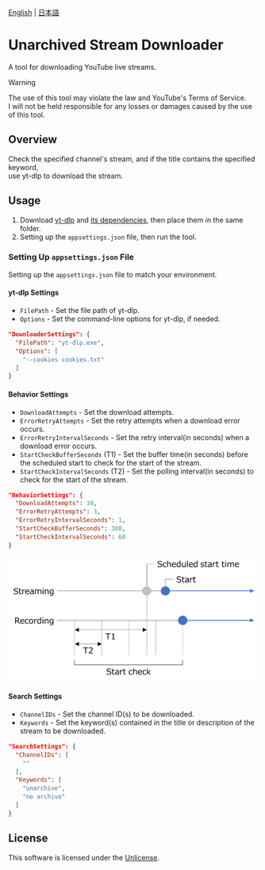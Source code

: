 [English](README.md) | [日本語](README.ja.md)

# Unarchived Stream Downloader

A tool for downloading YouTube live streams.

> [!WARNING]
> The use of this tool may violate the law and YouTube's Terms of Service.  
> I will not be held responsible for any losses or damages caused by the use of this tool.

## Overview

Check the specified channel's stream, and if the title contains the specified keyword,  
use yt-dlp to download the stream.

## Usage

1. Download [yt-dlp](https://github.com/yt-dlp/yt-dlp) and [its dependencies](https://github.com/yt-dlp/FFmpeg-Builds), then place them in the same folder.
2. Setting up the `appsettings.json` file, then run the tool.

### Setting Up `appsettings.json` File

Setting up the `appsettings.json` file to match your environment.

#### yt-dlp Settings

- `FilePath` - Set the file path of yt-dlp.
- `Options` - Set the command-line options for yt-dlp, if needed.

```json
"DownloaderSettings": {
  "FilePath": "yt-dlp.exe",
  "Options": [
    "--cookies cookies.txt"
  ]
}
```

#### Behavior Settings

- `DownloadAttempts` - Set the download attempts.
- `ErrorRetryAttempts` - Set the retry attempts when a download error occurs.
- `ErrorRetryIntervalSeconds` - Set the retry interval(in seconds) when a download error occurs.
- `StartCheckBufferSeconds` (T1) - Set the buffer time(in seconds) before the scheduled start to check for the start of the stream.
- `StartCheckIntervalSeconds` (T2) - Set the polling interval(in seconds) to check for the start of the stream.

```json
"BehaviorSettings": {
  "DownloadAttempts": 10,
  "ErrorRetryAttempts": 3,
  "ErrorRetryIntervalSeconds": 1,
  "StartCheckBufferSeconds": 300,
  "StartCheckIntervalSeconds": 60
}
```

![TimingChart](img/TimingChart_eng.png)

#### Search Settings

- `ChannelIDs` - Set the channel ID(s) to be downloaded.
- `Keywords` - Set the keyword(s) contained in the title or description of the stream to be downloaded.

```json
"SearchSettings": {
  "ChannelIDs": [
    ""
  ],
  "Keywords": [
    "unarchive",
    "no archive"
  ]
}
```

## License

This software is licensed under the [Unlicense](LICENSE).
